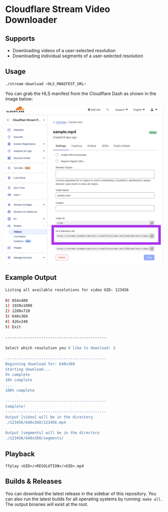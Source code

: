 # Cloudflare Stream Video Downloader

## Supports
- Downloading videos of a user-selected resolution
- Downloading individual segments of a user-selected resolution

## Usage
```sh
./stream-download <HLS_MANIFEST_URL>
```

You can grab the HLS manifest from the Cloudflare Dash as shown in the image below:

![](./assets/dashboard.png)

## Example Output
```sh
Listing all available resolutions for video UID: 123456

0) 854x480
1) 1920x1080
2) 1280x720
3) 640x360
4) 426x240
5) Exit

---------------------------------------------

Select which resolution you'd like to download: 3

---------------------------------------------
Beginning download for: 640x360
Starting download...
5% complete
10% complete
...
100% complete

---------------------------------------------
Complete!
---------------------------------------------
Output [video] will be in the directory
./123456/640x360/123456.mp4

Output [segments] will be in the directory
./123456/640x360/segments/
```

## Playback

```
ffplay <UID>/<RESOLUTION>/<UID>.mp4
```

## Builds & Releases

You can download the latest release in the sidebar of this repository.
You can also run the latest builds for all operating systems by running: `make all`. The output binaries will exist at the root.